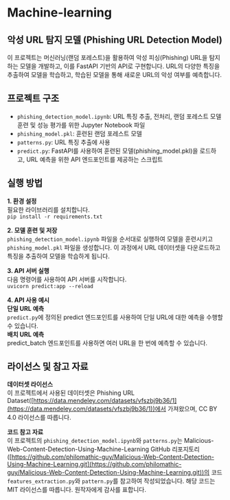# Machine-learning

## 악성 URL 탐지 모델 (Phishing URL Detection Model)
이 프로젝트는 머신러닝(랜덤 포레스트)을 활용하여 악성 피싱(Phishing) URL을 탐지하는 모델을 개발하고, 이를 FastAPI 기반의 API로 구현합니다. URL의 다양한 특징을 추출하여 모델을 학습하고, 학습된 모델을 통해 새로운 URL의 악성 여부를 예측합니다.


## 프로젝트 구조
- `phishing_detection_model.ipynb`: URL 특징 추출, 전처리, 랜덤 포레스트 모델 훈련 및 성능 평가를 위한 Jupyter Notebook 파일
- `phishing_model.pkl`: 훈련된 랜덤 포레스트 모델
- `patterns.py`: URL 특징 추출에 사용
- `predict.py`: FastAPI를 사용하여 훈련된 모델(phishing_model.pkl)을 로드하고, URL 예측을 위한 API 엔드포인트를 제공하는 스크립트

## 실행 방법
**1. 환경 설정**<br>
필요한 라이브러리를 설치합니다.<br>
`pip install -r requirements.txt`

**2. 모델 훈련 및 저장**<br>
`phishing_detection_model.ipynb` 파일을 순서대로 실행하여 모델을 훈련시키고 `phishing_model.pkl` 파일을 생성합니다. 이 과정에서 URL 데이터셋을 다운로드하고 특징을 추출하여 모델을 학습하게 됩니다.

**3. API 서버 실행**<br>
다음 명령어를 사용하여 API 서버를 시작합니다.<br>
`uvicorn predict:app --reload`

**4. API 사용 예시**<br>
**단일 URL 예측**<br>
`predict.py`에 정의된 predict 엔드포인트를 사용하여 단일 URL에 대한 예측을 수행할 수 있습니다.<br>
**배치 URL 예측**<br>
predict_batch 엔드포인트를 사용하면 여러 URL을 한 번에 예측할 수 있습니다.


## 라이선스 및 참고 자료
**데이터셋 라이선스**<br>
이 프로젝트에서 사용된 데이터셋은 Phishing URL Dataset([https://data.mendeley.com/datasets/vfszbj9b36/1](https://data.mendeley.com/datasets/vfszbj9b36/1))에서 가져왔으며, CC BY 4.0 라이선스를 따릅니다.

**코드 참고 자료**<br>
이 프로젝트의 `phishing_detection_model.ipynb`와 `patterns.py`는 Malicious-Web-Content-Detection-Using-Machine-Learning GitHub 리포지토리([https://github.com/philomathic-guy/Malicious-Web-Content-Detection-Using-Machine-Learning.git](https://github.com/philomathic-guy/Malicious-Web-Content-Detection-Using-Machine-Learning.git))의 코드 `features_extraction.py`와 `pattern.py`를 참고하여 작성되었습니다. 해당 코드는 MIT 라이선스를 따릅니다. 원작자에게 감사를 표합니다.
